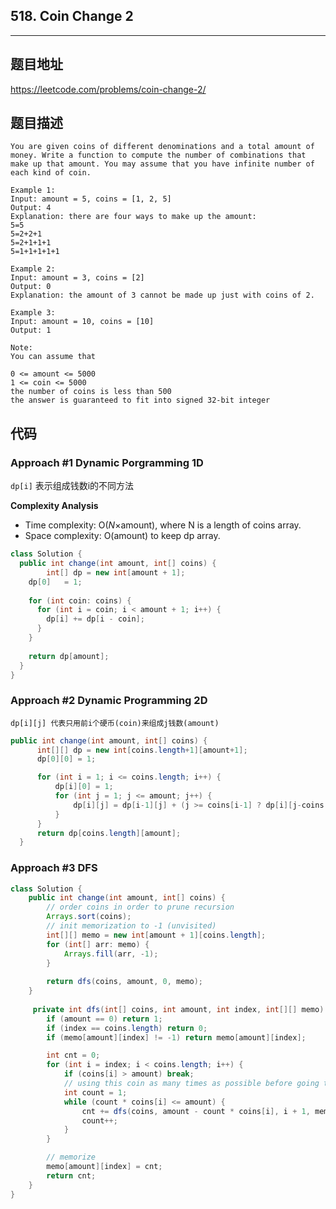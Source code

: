 ## 518. Coin Change 2

----
## 题目地址

https://leetcode.com/problems/coin-change-2/

## 题目描述
```
You are given coins of different denominations and a total amount of money. Write a function to compute the number of combinations that make up that amount. You may assume that you have infinite number of each kind of coin.

Example 1:
Input: amount = 5, coins = [1, 2, 5]
Output: 4
Explanation: there are four ways to make up the amount:
5=5
5=2+2+1
5=2+1+1+1
5=1+1+1+1+1

Example 2:
Input: amount = 3, coins = [2]
Output: 0
Explanation: the amount of 3 cannot be made up just with coins of 2.

Example 3:
Input: amount = 10, coins = [10] 
Output: 1
 
Note:
You can assume that

0 <= amount <= 5000
1 <= coin <= 5000
the number of coins is less than 500
the answer is guaranteed to fit into signed 32-bit integer
```

## 代码

### Approach #1 Dynamic Porgramming 1D

`dp[i]` 表示组成钱数i的不同方法

**Complexity Analysis**

- Time complexity: O(*N*×amount), where N is a length of coins array.
- Space complexity: O(amount) to keep dp array.

```java
class Solution {
  public int change(int amount, int[] coins) {
		int[] dp = new int[amount + 1];
    dp[0]	= 1;
    
    for (int coin: coins) {
      for (int i = coin; i < amount + 1; i++) {
        dp[i] += dp[i - coin];
      }
    }
    
    return dp[amount];
  }
}
```

### Approach #2 Dynamic Programming 2D 

`dp[i][j] 代表只用前i个硬币(coin)来组成j钱数(amount)`

```java
public int change(int amount, int[] coins) {
      int[][] dp = new int[coins.length+1][amount+1];
      dp[0][0] = 1;

      for (int i = 1; i <= coins.length; i++) {
          dp[i][0] = 1;
          for (int j = 1; j <= amount; j++) {
              dp[i][j] = dp[i-1][j] + (j >= coins[i-1] ? dp[i][j-coins[i-1]] : 0);
          }
      }
      return dp[coins.length][amount];
  }
```

### Approach #3 DFS

```JAVA
class Solution {
    public int change(int amount, int[] coins) {
        // order coins in order to prune recursion
        Arrays.sort(coins);
        // init memorization to -1 (unvisited)
        int[][] memo = new int[amount + 1][coins.length];
        for (int[] arr: memo) {
            Arrays.fill(arr, -1);
        }
        
        return dfs(coins, amount, 0, memo);
    }
    
     private int dfs(int[] coins, int amount, int index, int[][] memo) {
        if (amount == 0) return 1;
        if (index == coins.length) return 0;
        if (memo[amount][index] != -1) return memo[amount][index];

        int cnt = 0;
        for (int i = index; i < coins.length; i++) {
            if (coins[i] > amount) break;
            // using this coin as many times as possible before going to next coin
            int count = 1;
            while (count * coins[i] <= amount) {
                cnt += dfs(coins, amount - count * coins[i], i + 1, memo);
                count++;
            }
        }

        // memorize
        memo[amount][index] = cnt;
        return cnt;
    }
}
```









